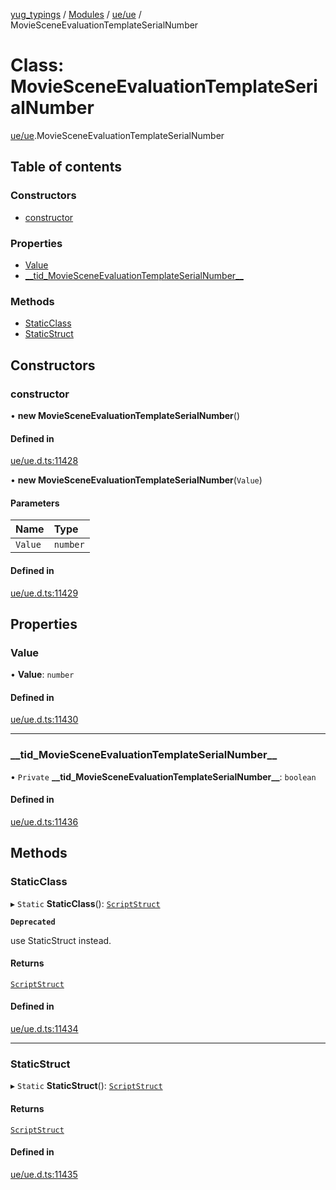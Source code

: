 [yug_typings](../README.md) / [Modules](../modules.md) / [ue/ue](../modules/ue_ue.md) / MovieSceneEvaluationTemplateSerialNumber

# Class: MovieSceneEvaluationTemplateSerialNumber

[ue/ue](../modules/ue_ue.md).MovieSceneEvaluationTemplateSerialNumber

## Table of contents

### Constructors

- [constructor](ue_ue.MovieSceneEvaluationTemplateSerialNumber.md#constructor)

### Properties

- [Value](ue_ue.MovieSceneEvaluationTemplateSerialNumber.md#value)
- [\_\_tid\_MovieSceneEvaluationTemplateSerialNumber\_\_](ue_ue.MovieSceneEvaluationTemplateSerialNumber.md#__tid_moviesceneevaluationtemplateserialnumber__)

### Methods

- [StaticClass](ue_ue.MovieSceneEvaluationTemplateSerialNumber.md#staticclass)
- [StaticStruct](ue_ue.MovieSceneEvaluationTemplateSerialNumber.md#staticstruct)

## Constructors

### constructor

• **new MovieSceneEvaluationTemplateSerialNumber**()

#### Defined in

[ue/ue.d.ts:11428](https://github.com/YugMetaverse/yug_typings/blob/25cad34/ue/ue.d.ts#L11428)

• **new MovieSceneEvaluationTemplateSerialNumber**(`Value`)

#### Parameters

| Name | Type |
| :------ | :------ |
| `Value` | `number` |

#### Defined in

[ue/ue.d.ts:11429](https://github.com/YugMetaverse/yug_typings/blob/25cad34/ue/ue.d.ts#L11429)

## Properties

### Value

• **Value**: `number`

#### Defined in

[ue/ue.d.ts:11430](https://github.com/YugMetaverse/yug_typings/blob/25cad34/ue/ue.d.ts#L11430)

___

### \_\_tid\_MovieSceneEvaluationTemplateSerialNumber\_\_

• `Private` **\_\_tid\_MovieSceneEvaluationTemplateSerialNumber\_\_**: `boolean`

#### Defined in

[ue/ue.d.ts:11436](https://github.com/YugMetaverse/yug_typings/blob/25cad34/ue/ue.d.ts#L11436)

## Methods

### StaticClass

▸ `Static` **StaticClass**(): [`ScriptStruct`](ue_ue.ScriptStruct.md)

**`Deprecated`**

use StaticStruct instead.

#### Returns

[`ScriptStruct`](ue_ue.ScriptStruct.md)

#### Defined in

[ue/ue.d.ts:11434](https://github.com/YugMetaverse/yug_typings/blob/25cad34/ue/ue.d.ts#L11434)

___

### StaticStruct

▸ `Static` **StaticStruct**(): [`ScriptStruct`](ue_ue.ScriptStruct.md)

#### Returns

[`ScriptStruct`](ue_ue.ScriptStruct.md)

#### Defined in

[ue/ue.d.ts:11435](https://github.com/YugMetaverse/yug_typings/blob/25cad34/ue/ue.d.ts#L11435)
